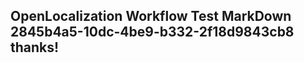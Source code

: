 <properties
ms.topic="hero-topic1"
ms.test1="hero-topic"
ms.test2="test"/>

## OpenLocalization Workflow Test MarkDown 2845b4a5-10dc-4be9-b332-2f18d9843cb8 thanks!

